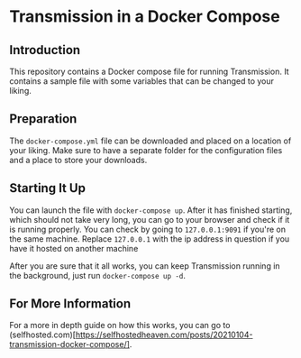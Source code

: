 # Transmission in a Docker Compose
## Introduction
This repository contains a Docker compose file for running Transmission. It contains a sample file with some variables that can be changed to your liking.

## Preparation
The `docker-compose.yml` file can be downloaded and placed on a location of your liking. Make sure to have a separate folder for the configuration files and a place to store your downloads.

## Starting It Up
You can launch the file with `docker-compose up`. After it has finished starting, which should not take very long, you can go to your browser and check if it is running properly.
You can check by going to `127.0.0.1:9091` if you're on the same machine. Replace `127.0.0.1` with the ip address in question if you have it hosted on another machine

After you are sure that it all works, you can keep Transmission running in the background, just run `docker-compose up -d`.

## For More Information
For a more in depth guide on how this works, you can go to (selfhosted.com)[https://selfhostedheaven.com/posts/20210104-transmission-docker-compose/].
